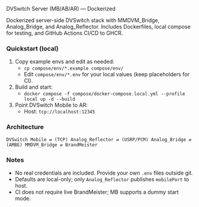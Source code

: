 DVSwitch Server (MB/AB/AR) — Dockerized

Dockerized server-side DVSwitch stack with MMDVM_Bridge, Analog_Bridge, and Analog_Reflector. Includes Dockerfiles, local compose for testing, and GitHub Actions CI/CD to GHCR.

### Quickstart (local)

1. Copy example envs and edit as needed:
   - `cp compose/env/*.example compose/env/`
   - Edit `compose/env/*.env` for your local values (keep placeholders for CI).
2. Build and start:
   - `docker compose -f compose/docker-compose.local.yml --profile local up -d --build`
3. Point DVSwitch Mobile to AR:
   - Host: `tcp://localhost:12345`

### Architecture

```
DVSwitch Mobile ⇄ (TCP) Analog_Reflector ⇄ (USRP/PCM) Analog_Bridge ⇄ (AMBE) MMDVM_Bridge ⇄ BrandMeister
```

### Notes

- No real credentials are included. Provide your own `.env` files outside git.
- Defaults are local-only; only `Analog_Reflector` publishes `mobilePort` to host.
- CI does not require live BrandMeister; MB supports a dummy start mode.
